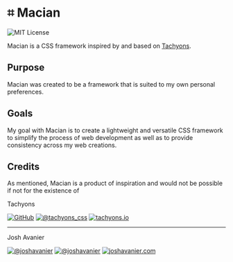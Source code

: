 # &#8983; Macian
![MIT License](https://joshavanier.github.io/badges/mit.svg)

Macian is a CSS framework inspired by and based on [Tachyons](https://tachyons.io/).

## Purpose
Macian was created to be a framework that is suited to my own personal preferences.

## Goals
My goal with Macian is to create a lightweight and versatile CSS framework to simplify the process of web development as well as to provide consistency across my web creations.

## Credits
As mentioned, Macian is a product of inspiration and would not be possible if not for the existence of

Tachyons

[![GitHub](https://joshavanier.github.io/badges/github.svg)](https://github.com/tachyons-css/tachyons/)
[![@tachyons_css](https://joshavanier.github.io/badges/twitter.svg)](https://twitter.com/tachyons_css)
[![tachyons.io](https://joshavanier.github.io/badges/website.svg)](https://tachyons.io)


---
Josh Avanier

[![@joshavanier](https://joshavanier.github.io/badges/github.svg)](https://github.com/joshavanier)
[![@joshavanier](https://joshavanier.github.io/badges/twitter.svg)](https://twitter.com/joshavanier)
[![joshavanier.com](https://joshavanier.github.io/badges/website.svg)](https://joshavanier.com)
